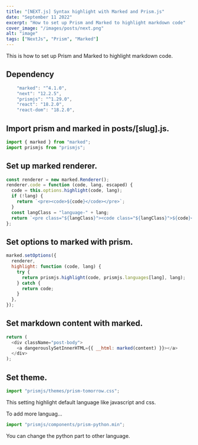 ```yaml
---
title: "[NEXT.js] Syntax highlight with Marked and Prism.js"
date: "September 11 2022"
excerpt: "How to set up Prism and Marked to highlight markdown code"
cover_image: "/images/posts/next.png"
alt: "image"
tags: ["NextJs", "Prism", "Marked"]
---
```


This is how to set up Prism and Marked to highlight markdown code.

## Dependency

```javascript
	"marked": "^4.1.0",
    "next": "12.2.5",
    "prismjs": "^1.29.0",
    "react": "18.2.0",
    "react-dom": "18.2.0",
```

## Import prism and marked in posts/[slug].js.

```javascript
import { marked } from "marked";
import prismjs from "prismjs";
```

## Set up marked renderer.

```javascript
const renderer = new marked.Renderer();
renderer.code = function (code, lang, escaped) {
  code = this.options.highlight(code, lang);
  if (!lang) {
    return `<pre><code>${code}</code></pre>`;
  }
  const langClass = "language-" + lang;
  return `<pre class="${langClass}"><code class="${langClass}">${code}</code></pre>`;
};
```

## Set options to marked with prism.

```javascript
marked.setOptions({
  renderer,
  highlight: function (code, lang) {
    try {
      return prismjs.highlight(code, prismjs.languages[lang], lang);
    } catch {
      return code;
    }
  },
});
```

## Set markdown content with marked.

```javascript
return (
  <div className="post-body">
    <a dangerouslySetInnerHTML={{ __html: marked(content) }}></a>
  </div>
);
```

## Set theme.

```javascript
import "prismjs/themes/prism-tomorrow.css";
```

This setting highlight default language like javascript and css.

To add more languag...

```javascript
import "prismjs/components/prism-python.min";
```

You can change the python part to other language.
